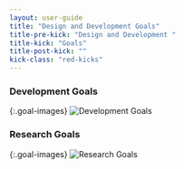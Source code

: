 ```yaml
---
layout: user-guide
title: "Design and Development Goals"
title-pre-kick: "Design and Development "
title-kick: "Goals"
title-post-kick: ""
kick-class: "red-kicks"
---
```


### Development Goals

{:.goal-images}
![Development Goals](//static.getbyterub.org/images/goals/development.jpg)

### Research Goals

{:.goal-images}
![Research Goals](//static.getbyterub.org/images/goals/research.jpg)
